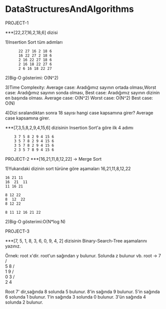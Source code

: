 # DataStructuresAndAlgorithms

PROJECT-1

 ***[22,27,16,2,18,6] dizisi
 
 1)Insertion Sort tüm adımları
 
          22 27 16 2 18 6
          16 22 27 2 18 6
          2 16 22 27 18 6
          2 16 18 22 27 6
          2 6 16 18 22 27
 
 2)Big-O gösterimi: O(N^2)
 
 3)Time Complexity: Average case: Aradığımız sayının ortada olması,Worst case: Aradığımız sayının sonda olması, Best case: Aradığımız sayının dizinin en başında olması.
   Average case: O(N^2)
   Worst case:   O(N^2)
   Best case:    O(N)
   
 4)Dizi sıralandıktan sonra 18 sayısı hangi case kapsamına girer?
   Average case kapsamına girer.
   
   
   ***[7,3,5,8,2,9,4,15,6] dizisinin Insertion Sort'a göre ilk 4 adımı
    
        3 7 5 8 2 9 4 15 6
        3 5 7 8 2 9 4 15 6
        3 5 7 8 2 9 4 15 6
        2 3 5 7 8 9 4 15 6
   
PROJECT-2
 ***[16,21,11,8,12,22] -> Merge Sort

1)Yukarıdaki dizinin sort türüne göre aşamaları
      16,21,11,8,12,22
      
    16 21 11       
    16  21  11     
    11 16 21  
    
    8 12 22
    8  12  22
    8 12 22
    
    8 11 12 16 21 22


2)Big-O gösterimi:O(N*log N)

PROJECT-3

 ***[7, 5, 1, 8, 3, 6, 0, 9, 4, 2] dizisinin Binary-Search-Tree aşamalarını yazınız.

Örnek: root x'dir. root'un sağından y bulunur. Solunda z bulunur vb.
             root -> 7
                   /   \
                  5     8
                 /       \
                1         9
               / \
              0   3
                 / \
                2   4

 Root 7' dir,sağında 8 solunda 5 bulunur.
 8'in sağında 9 bulunur.
 5'in sağında 6 solunda 1 bulunur.
 1'in sağında 3 solunda 0 bulunur.
 3'ün sağında 4 solunda 2 bulunur.
